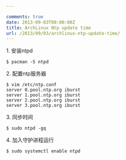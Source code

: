 ```yaml
---

comments: true
date: 2013-09-03T00:00:00Z
title: ArchLinux Ntp update time
url: /2013/09/03/archlinux-ntp-update-time/
---
```


1\. 安装ntpd
```
$ pacman -S ntpd
```

2\. 配置ntp服务器
```
$ vim /etc/ntp.conf
server 0.pool.ntp.org iburst
server 1.pool.ntp.org iburst
server 2.pool.ntp.org iburst
server 3.pool.ntp.org iburst
```

3\. 同步时间
```
$ sudo ntpd -gq
```

4\. 加入守护进程运行
```
$ sudo systemctl enable ntpd
```
